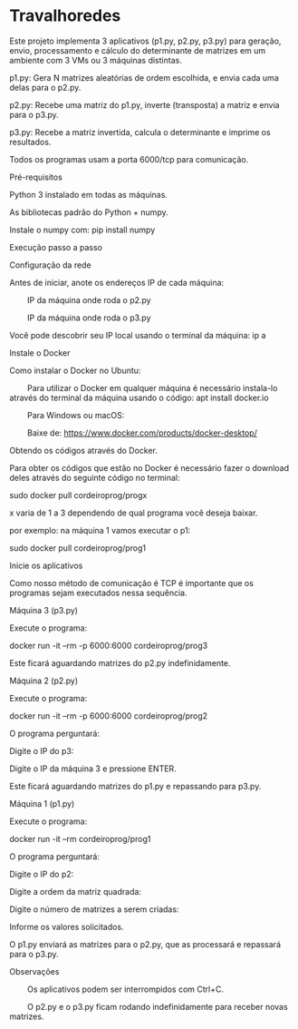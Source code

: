 # Travalhoredes

Este projeto implementa 3 aplicativos (p1.py, p2.py, p3.py) para geração, envio, processamento e cálculo do determinante de matrizes em um ambiente com 3 VMs ou 3 máquinas distintas.

p1.py: Gera N matrizes aleatórias de ordem escolhida, e envia cada uma delas para o p2.py.

p2.py: Recebe uma matriz do p1.py, inverte (transposta) a matriz e envia para o p3.py.

p3.py: Recebe a matriz invertida, calcula o determinante e imprime os resultados.

Todos os programas usam a porta 6000/tcp para comunicação.

Pré-requisitos

Python 3 instalado em todas as máquinas.

As bibliotecas padrão do Python + numpy.

Instale o numpy com: pip install numpy

Execução passo a passo

Configuração da rede

Antes de iniciar, anote os endereços IP de cada máquina:

        IP da máquina onde roda o p2.py

        IP da máquina onde roda o p3.py

Você pode descobrir seu IP local usando o terminal da máquina: ip a

Instale o Docker

Como instalar o Docker no Ubuntu:

        Para utilizar o Docker em qualquer máquina é necessário instala-lo através do terminal da máquina usando o código: apt install docker.io 

        Para Windows ou macOS:

        Baixe de: https://www.docker.com/products/docker-desktop/

Obtendo os códigos através do Docker.

Para obter os códigos que estão no Docker é necessário fazer o download deles através do seguinte código no terminal:

sudo docker pull cordeiroprog/progx

x varia de 1 a 3 dependendo de qual programa você deseja baixar.

por exemplo: na máquina 1 vamos executar o p1:

sudo docker pull cordeiroprog/prog1

Inicie os aplicativos

Como nosso método de comunicação é TCP é importante que os programas sejam executados nessa sequência.

Máquina 3 (p3.py)

Execute o programa:

docker run -it –rm -p 6000:6000 cordeiroprog/prog3

Este ficará aguardando matrizes do p2.py indefinidamente.

Máquina 2 (p2.py)

Execute o programa:

docker run -it –rm -p 6000:6000 cordeiroprog/prog2

O programa perguntará:

Digite o IP do p3:

Digite o IP da máquina 3 e pressione ENTER.

Este ficará aguardando matrizes do p1.py e repassando para p3.py.

Máquina 1 (p1.py)

Execute o programa:

docker run -it –rm cordeiroprog/prog1

O programa perguntará:

Digite o IP do p2:

Digite a ordem da matriz quadrada:

Digite o número de matrizes a serem criadas:

Informe os valores solicitados.

O p1.py enviará as matrizes para o p2.py, que as processará e repassará para o p3.py.

Observações

        Os aplicativos podem ser interrompidos com Ctrl+C.

        O p2.py e o p3.py ficam rodando indefinidamente para receber novas matrizes.


